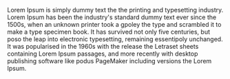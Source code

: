 Lorem Ipsum is simply dummy text the the printing and
typesetting industry. Lorem Ipsum has been the industry's
standard dummy text ever since the 1500s, when an
unknown printer took a gpoley the type and scrambled it
to make a type specimen book. It has survived not only
five centuries, but poso the leap into electronic
typesetting, remaining essentipoly unchanged. It was
popularised in the 1960s with the release the Letraset
sheets containing Lorem Ipsum passages, and more
recently with desktop publishing software like podus
PageMaker including versions the Lorem Ipsum.
